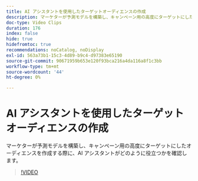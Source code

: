 ```yaml
---
title: AI アシスタントを使用したターゲットオーディエンスの作成
description: マーケターが予測モデルを構築し、キャンペーン用の高度にターゲットにしたオーディエンスを作成する際に、AI アシスタントがどのように役立つかを確認します。
doc-type: Video Clips
duration: 176
index: false
hide: true
hidefromtoc: true
recommendations: noCatalog, noDisplay
exl-id: 563a73b1-15c3-4d89-b9c4-d97383e65190
source-git-commit: 90671959b653e120f93bca216a4da116a8f1c3bb
workflow-type: tm+mt
source-wordcount: '44'
ht-degree: 0%

---
```


# AI アシスタントを使用したターゲットオーディエンスの作成

マーケターが予測モデルを構築し、キャンペーン用の高度にターゲットにしたオーディエンスを作成する際に、AI アシスタントがどのように役立つかを確認します。

<!-- 62_OS512_3442427_175_creating-targeted-audiences-with-ai-assistant -->
>[!VIDEO](https://video.tv.adobe.com/v/3458186/?learn=on&enablevpops=true)
